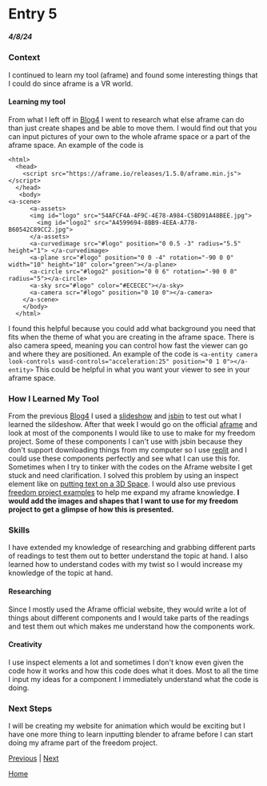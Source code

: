 # Entry 5
##### 4/8/24
### Context
I continued to learn my tool (aframe) and found some interesting things that I could do since aframe is a VR world.
#### Learning my tool
From what I left off in [Blog4](entry04.md) I went to research what else aframe can do than just create shapes and be able to move them. I would find out that you can input pictures of your own to the whole aframe space or a part of the aframe space. An example of the code is
```
<html>
  <head>
    <script src="https://aframe.io/releases/1.5.0/aframe.min.js"></script>
  </head>
   <body>
<a-scene>
      <a-assets>
      <img id="logo" src="54AFCF4A-4F9C-4E78-A984-C5BD91A48BEE.jpg">
        <img id="logo2" src="A4599694-8BB9-4EEA-A778-B60542C89CC2.jpg">
      </a-assets>
      <a-curvedimage src="#logo" position="0 0.5 -3" radius="5.5" height="1"> </a-curvedimage>
      <a-plane src="#logo" position="0 0 -4" rotation="-90 0 0" width="10" height="10" color="green"></a-plane>
      <a-circle src="#logo2" position="0 0 6" rotation="-90 0 0" radius="5"></a-circle>
      <a-sky src="#logo" color="#ECECEC"></a-sky>
      <a-camera scr="#logo" position="0 10 0"></a-camera>
    </a-scene>
    </body>
  </html>
```


 I found this helpful because you could add what background you need that fits when the theme of what you are creating in the aframe space.
 There is also camera speed, meaning you can control how fast the viewer can go and where they are positioned. An example of the code is
 `<a-entity camera look-controls wasd-controls="acceleration:25" position="0 1 0"></a-entity>` This could be helpful in what you want your viewer to see in your aframe space.
 ### How I Learned My Tool
 From the previous [Blog4](entry04.md) I used a [slideshow](https://docs.google.com/presentation/d/1nsptrTVH5fI2NpvmmE3PffaUNODlpyxpB-LgH4Eko5A/edit#slide=id.g84acedc9de_0_70) and [jsbin](https://jsbin.com/?html,css,output) to test out what I learned the sildeshow. After that week I would go on the official [aframe](https://aframe.io/docs/1.5.0/introduction/) and look at most of the components I would like to use to make for my freedom project. Some of these components I can't use with jsbin because they don't support downloading things from my computer so I use [replit](https://replit.com) and I could use these components perfectly and see what I can use this for.    
 Sometimes when I try to tinker with the codes on the Aframe website I get stuck and need clarification. I solved this problem by using an inspect element like on [putting text on a 3D Space](https://aframe.io/aframe/examples/test/text/index.html). I would also use previous [freedom project examples](https://andyc6074.github.io/sep10-freedom-project/aframe/lifespan.html) to help me expand my aframe knowledge. **I would add the images and shapes that I want to use for my freedom project to get a glimpse of how this is presented.**
 ### Skills
 I have extended my knowledge of researching and grabbing different parts of readings to test them out to better understand the topic at hand. I also learned how to understand codes with my twist so I would increase my knowledge of the topic at hand.
 #### Researching
 Since I mostly used the Aframe official website, they would write a lot of things about different components and I would take parts of the readings and test them out which makes me understand how the components work.
 #### Creativity
 I use inspect elements a lot and sometimes I don't know even given the code how it works and how this code does what it does. Most to all the time I input my ideas for a component I immediately understand what the code is doing.
 ### Next Steps
 I will be creating my website for animation which would be exciting but I have one more thing to learn inputting blender to aframe before I can start doing my aframe part of the freedom project.

[Previous](entry04.md) | [Next](entry06.md)


[Home](../README.md)
